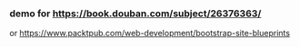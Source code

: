 ### demo for https://book.douban.com/subject/26376363/
or https://www.packtpub.com/web-development/bootstrap-site-blueprints


